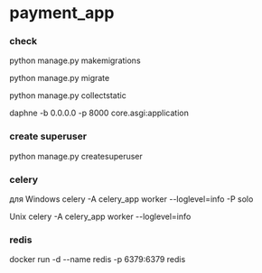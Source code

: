 # payment_app

### check

python manage.py makemigrations

python manage.py migrate

python manage.py collectstatic

daphne -b 0.0.0.0 -p 8000 core.asgi:application

### create superuser
python manage.py createsuperuser


### celery
для Windows
celery -A celery_app worker --loglevel=info -P solo

Unix
celery -A celery_app worker --loglevel=info

### redis
docker run -d --name redis -p 6379:6379 redis